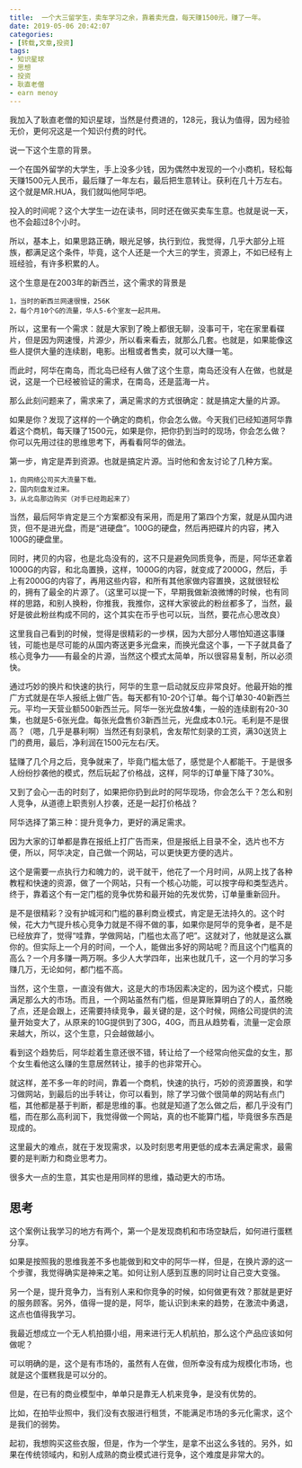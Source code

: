 ```yaml
---
title:  一个大三留学生，卖车学习之余，靠着卖光盘，每天赚1500元，赚了一年。
date: 2019-05-06 20:42:07
categories:
- [转载,文章,投资]
tags:
- 知识星球
- 思想
- 投资
- 耿直老僧
- earn menoy
---
```

我加入了耿直老僧的知识星球，当然是付费进的，128元，我认为值得，因为经验无价，更何况这是一个知识付费的时代。

<!-- more -->

说一下这个生意的背景。

一个在国外留学的大学生，手上没多少钱，因为偶然中发现的一个小商机，轻松每天赚1500元人民币，最后赚了一年左右，最后把生意转让。获利在几十万左右。这个就是MR.HUA，我们就叫他阿华吧。

投入的时间呢？这个大学生一边在读书，同时还在做买卖车生意。也就是说一天，也不会超过8个小时。

所以，基本上，如果思路正确，眼光足够，执行到位，我觉得，几乎大部分上班族，都满足这个条件，毕竟，这个人还是一个大三的学生，资源上，不如已经有上班经验，有许多积累的人。

这个生意是在2003年的新西兰，这个需求的背景是

	1，当时的新西兰网速很慢，256K
	2，每个月10个G的流量，华人5-6个室友一起共用。

所以，这里有一个需求：就是大家到了晚上都很无聊，没事可干，宅在家里看碟片，但是因为网速慢，片源少，所以看来看去，就那么几套。也就是，如果能像这些人提供大量的连续剧，电影。出租或者售卖，就可以大赚一笔。

而此时，阿华在南岛，而北岛已经有人做了这个生意，南岛还没有人在做，也就是说，这是一个已经被验证的需求，在南岛，还是蓝海一片。

那么此刻问题来了，需求来了，满足需求的方式很确定：就是搞定大量的片源。

如果是你？发现了这样的一个确定的商机，你会怎么做。今天我们已经知道阿华靠着这个商机，每天赚了1500元，如果是你，把你扔到当时的现场，你会怎么做？你可以先用过往的思维思考下，再看看阿华的做法。

第一步，肯定是弄到资源。也就是搞定片源。当时他和舍友讨论了几种方案。

	1，向网络公司买大流量下载。
	2，国内刻盘发过来。
	3，从北岛那边购买（对手已经跑起来了）

当然，最后阿华肯定是三个方案都没有采用，而是用了第四个方案，就是从国内进货，但不是进光盘，而是“进硬盘”。100G的硬盘，然后再把碟片的内容，拷入100G的硬盘里。

同时，拷贝的内容，也是北岛没有的，这不只是避免同质竞争，而是，阿华还拿着1000G的内容，和北岛置换，这样，1000G的内容，就变成了2000G，然后，手上有2000G的内容了，再用这些内容，和所有其他家做内容置换，这就很轻松的，拥有了最全的片源了。（这里可以提一下，早期我做新浪微博的时候，也有同样的思路，和别人换粉，你推我，我推你，这样大家彼此的粉丝都多了，当然，最好是彼此粉丝构成不同的，这个其实在币乎也可以玩，当然，要花点心思改良）

这里我自己看到的时候，觉得是很精彩的一步棋，因为大部分人哪怕知道这事赚钱，可能也是尽可能的从国内寄送更多光盘来，而换光盘这个事，一下子就具备了核心竞争力——有最全的片源，当然这个模式太简单，所以很容易复制，所以必须快。

通过巧妙的换片和快速的执行，阿华的生意一启动就反应非常良好。他最开始的推广方式就是在华人报纸上做广告。每天都有10-20个订单。每个订单30-40新西兰元。平均一天营业额500新西兰元。阿华一张光盘放4集，一般的连续剧有20-30集，也就是5-6张光盘。每张光盘售价3新西兰元，光盘成本0.1元。毛利是不是很高？（嗯，几乎是暴利啊）当然还有刻录机，舍友帮忙刻录的工资，满30送货上门的费用，最后，净利润在1500元左右/天。

猛赚了几个月之后，竞争就来了，毕竟门槛太低了，感觉是个人都能干。于是很多人纷纷抄袭他的模式，然后玩起了价格战，这样，阿华的订单量下降了30%。

又到了会心一击的时刻了，如果把你扔到此时的阿华现场，你会怎么干？怎么和别人竞争，从道德上职责别人抄袭，还是一起打价格战？

阿华选择了第三种：提升竞争力，更好的满足需求。

因为大家的订单都是靠在报纸上打广告而来，但是报纸上目录不全，选片也不方便，所以，阿华决定，自己做一个网站，可以更快更方便的选片。

这个是需要一点执行力和魄力的，说干就干，他花了一个月时间，从网上找了各种教程和快速的资源，做了一个网站，只有一个核心功能，可以按字母和类型选片。终于，靠着这个有一定门槛的竞争优势和最开始的先发优势，订单量重新回升。

是不是很精彩？没有护城河和门槛的暴利商业模式，肯定是无法持久的。这个时候，花大力气提升核心竞争力就是不得不做的事，如果你是阿华的竞争者，是不是已经放弃了，觉得“哇靠，学做网站，门槛也太高了吧”。这就对了，他就是这么赢你的。但实际上一个月的时间，一个人，能做出多好的网站呢？而且这个门槛真的高么？一个月多赚一两万啊。多少人大学四年，出来也就几千，这一个月的学习多赚几万，无论如何，都门槛不高。

当然，这个生意，一直没有做大，这是大的市场因素决定的，因为这个模式，只能满足那么大的市场。而且，一个网站虽然有门槛，但是算账算明白了的人，虽然晚了点，还是会跟上，还需要持续竞争，最关键的是，这个时候，网络公司提供的流量开始变大了，从原来的10G提供到了30G，40G，而且从趋势看，流量一定会原来越大，所以，这个生意，只会越做越小。

看到这个趋势后，阿华趁着生意还很不错，转让给了一个经常向他买盘的女生，那个女生看他这么赚的生意居然转让，接手的也非常开心。

就这样，差不多一年的时间，靠着一个商机，快速的执行，巧妙的资源置换，和学习做网站，到最后的出手转让，你可以看到，除了学习做个很简单的网站有点门槛，其他都是基于判断，都是思维的事。也就是知道了怎么做之后，都几乎没有门槛，而在那么高利润下，我觉得做一个网站，真的也不能算门槛，毕竟很多东西是现成的。

这里最大的难点，就在于发现需求，以及时刻思考用更低的成本去满足需求，最需要的是判断力和商业思考力。

很多大一点的生意，其实也是用同样的思维，撬动更大的市场。

## 思考

这个案例让我学习的地方有两个，第一个是发现商机和市场空缺后，如何进行蛋糕分享。

如果是按照我的思维我差不多也能做到和文中的阿华一样，但是，在换片源的这一个步骤，我觉得确实是神来之笔。如何让别人感到互惠的同时让自己变大变强。

另一个是，提升竞争力，当有别人来和你竞争的时候，如何做更有效？那就是更好的服务顾客。另外，值得一提的是，阿华，能认识到未来的趋势，在激流中勇退，这点也值得我学习。

我最近想成立一个无人机拍摄小组，用来进行无人机航拍，那么这个产品应该如何做呢？

可以明确的是，这个是有市场的，虽然有人在做，但所幸没有成为规模化市场，也就是这个蛋糕我是可以分的。

但是，在已有的商业模型中，单单只是靠无人机来竞争，是没有优势的。

比如，在拍毕业照中，我们没有衣服进行租赁，不能满足市场的多元化需求，这个是我们的弱势。

起初，我想购买这些衣服，但是，作为一个学生，是拿不出这么多钱的。另外，如果在传统领域内，和别人成熟的商业模式进行竞争，这个难度是非常大的。
